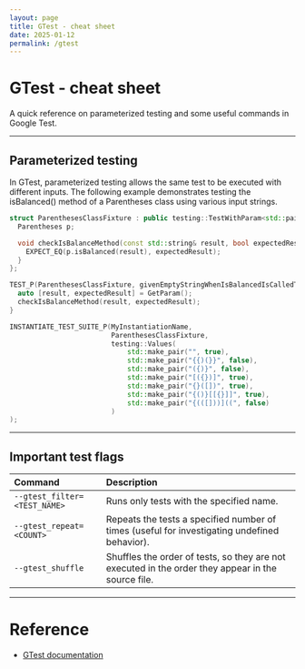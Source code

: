 ```yaml
---
layout: page
title: GTest - cheat sheet
date: 2025-01-12
permalink: /gtest
---
```


# GTest - cheat sheet

A quick reference on parameterized testing and some useful commands in Google Test.

---

## Parameterized testing

In GTest, parameterized testing allows the same test to be executed with different inputs. The following example demonstrates testing the isBalanced() method of a Parentheses class using various input strings.

```cpp
struct ParenthesesClassFixture : public testing::TestWithParam<std::pair<std::string, bool>> {
  Parentheses p;

  void checkIsBalanceMethod(const std::string& result, bool expectedResult) {
    EXPECT_EQ(p.isBalanced(result), expectedResult);
  }
};

TEST_P(ParenthesesClassFixture, givenEmptyStringWhenIsBalancedIsCalledThenResultIsTrue) {
  auto [result, expectedResult] = GetParam();
  checkIsBalanceMethod(result, expectedResult);
}

INSTANTIATE_TEST_SUITE_P(MyInstantiationName,
                         ParenthesesClassFixture,
                         testing::Values(
                             std::make_pair("", true),
                             std::make_pair("{{)(}}", false),
                             std::make_pair("({)}", false),
                             std::make_pair("[({})]", true),
                             std::make_pair("{}([])", true),
                             std::make_pair("{()}[[{}]]", true),
                             std::make_pair("{(([]))]((", false)
                         )
);
```

---

## Important test flags

| Command                       | Description                                                                                         |
| :---------------------------- | :-------------------------------------------------------------------------------------------------- |
| `--gtest_filter=<TEST_NAME>`  | Runs only tests with the specified name.                                                            |
| `--gtest_repeat=<COUNT>`      | Repeats the tests a specified number of times (useful for investigating undefined behavior).        |
| `--gtest_shuffle`             | Shuffles the order of tests, so they are not executed in the order they appear in the source file.  |

---

# Reference

* [GTest documentation](https://google.github.io/googletest/)